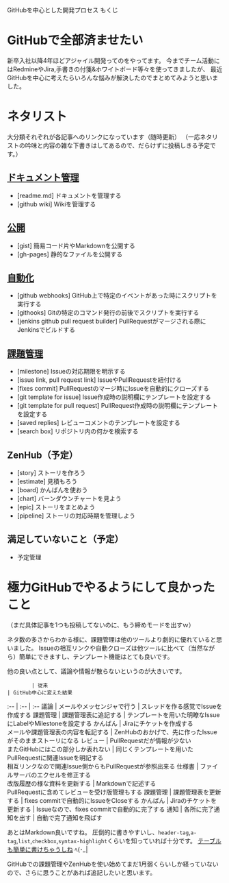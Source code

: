 GitHubを中心とした開発プロセス もくじ

# GitHubで全部済ませたい
新卒入社以降4年ほどアジャイル開発ってのをやってます。
今までチーム活動にはRedmineやJira,手書きの付箋&ホワイトボード等々を使ってきましたが、
最近GitHubを中心に考えたらいろんな悩みが解決したのでまとめてみようと思いました。

# ネタリスト
大分類それぞれが各記事へのリンクになっています（随時更新）
（一応ネタリストの吟味と内容の雑な下書きはしてあるので、だらけずに投稿しきる予定です。）

## [ドキュメント管理](http://qiita.com/suzuki-hoge/items/1d6022cca177e2d96bb5)
+ [readme.md] ドキュメントを管理する
+ [github wiki] Wikiを管理する

## [公開](http://qiita.com/suzuki-hoge/items/cd5170e7090407eb3e66)
+ [gist] 簡易コード片やMarkdownを公開する
+ [gh-pages] 静的なファイルを公開する

## [自動化](http://qiita.com/suzuki-hoge/items/159bfbcb883a9ce74157)
+ [github webhooks] GitHub上で特定のイベントがあった時にスクリプトを実行する
+ [githooks] Gitの特定のコマンド発行の前後でスクリプトを実行する
+ [jenkins github pull request builder] PullRequestがマージされる際にJenkinsでビルドする

## [課題管理](http://qiita.com/suzuki-hoge/items/3a568dff36fd981082ba)
+ [milestone] Issueの対応期限を明示する
+ [issue link, pull request link] IssueやPullRequestを紐付ける
+ [fixes commit] PullRequestのマージ時にIssueを自動的にクローズする
+ [git template for issue] Issue作成時の説明欄にテンプレートを設定する
+ [git template for pull request] PullRequest作成時の説明欄にテンプレートを設定する
+ [saved replies] レビューコメントのテンプレートを設定する
+ [search box] リポジトリ内の何かを検索する

## ZenHub（予定）
+ [story] ストーリを作ろう
+ [estimate] 見積もろう
+ [board] かんばんを使おう
+ [chart] バーンダウンチャートを見よう
+ [epic] ストーリをまとめよう
+ [pipeline] ストーリの対応時期を管理しよう

## 満足していないこと（予定）
+ 予定管理

# 極力GitHubでやるようにして良かったこと
（まだ具体記事を1つも投稿してないのに、もう締めモードを出すｗ）

ネタ数の多さからわかる様に、課題管理は他のツールより劇的に優れていると思いました。
Issueの相互リンクや自動クローズは他ツールに比べて（当然ながら）簡単にできますし、テンプレート機能はとても良いです。

他の良い点として、議論や情報が散らないというのが大きいです。

            | 従来                                                               | GitHub中心に変えた結果
:--         | :--                                                                | :--
議論        | メールやメッセンジャで行う                                         | スレッドを作る感覚でIssueを作成する
課題管理    | 課題管理表に追記する                                               | テンプレートを用いた明瞭なIssueにLabelやMilestoneを設定する
かんばん    | Jiraにチケットを作成する<br>メールや課題管理表の内容を転記する     | ZenHubのおかげで、先に作ったIssueがそのままストーリになる
レビュー    | PullRequestだが情報が少ない<br>またGitHubにはこの部分しか表れない  | 同じくテンプレートを用いたPullRequestに関連Issueを明記する<br>相互リンクなので関連Issue側からもPullRequestが参照出来る
仕様書      | ファイルサーバのエクセルを修正する<br>改版履歴の様な資料を更新する | Markdownで記述する<br>PullRequestに含めてレビューを受け版管理もする
課題管理    | 課題管理表を更新する                                               | fixes commitで自動的にIssueをCloseする
かんばん    | Jiraのチケットを更新する                                           | Issueなので、fixes commitで自動的に完了する
通知        | 各所に完了通知を出す                                               | 自動で完了通知を飛ばす

あとはMarkdown良いですね。
圧倒的に書きやすいし、`header-tag`,`a-tag`,`list`,`checkbox`,`syntax-highlight`くらいを知っていれば十分です。
[テーブルも簡単に書けちゃうしね](http://qiita.com/suzuki-hoge/items/0991dcc5e27c18346834) ﾍ(･_|

GitHubでの課題管理やZenHubを使い始めてまだ1月弱くらいしか経っていないので、さらに思うことがあれば追記したいと思います。
